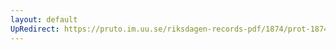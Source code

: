 ```yaml
---
layout: default
UpRedirect: https://pruto.im.uu.se/riksdagen-records-pdf/1874/prot-1874--ak--508/prot-1874--ak--508_002.pdf
---
```

